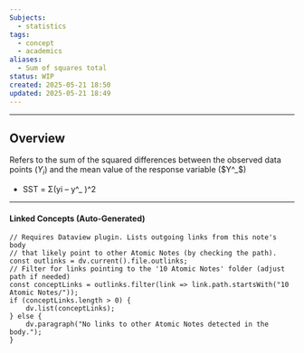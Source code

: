 ```yaml
---
Subjects:
  - statistics
tags:
  - concept
  - academics
aliases:
  - Sum of squares total
status: WIP
created: 2025-05-21 18:50
updated: 2025-05-21 18:49
---
```

---
## Overview
Refers to the sum of the squared differences between the observed data points ($Y_i$) and the mean value of the response variable ($Y^_$)

- SST = Σ(yi – y^_ )^2


---
#### Linked Concepts (Auto-Generated)
```dataviewjs
// Requires Dataview plugin. Lists outgoing links from this note's body
// that likely point to other Atomic Notes (by checking the path).
const outlinks = dv.current().file.outlinks;
// Filter for links pointing to the '10 Atomic Notes' folder (adjust path if needed)
const conceptLinks = outlinks.filter(link => link.path.startsWith("10 Atomic Notes/"));
if (conceptLinks.length > 0) {
    dv.list(conceptLinks);
} else {
    dv.paragraph("No links to other Atomic Notes detected in the body.");
}
```



